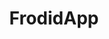---
title: "FrodidApp"
description : "Contributor(Front End Development using React JS.)"
link : "https://github.com/SocialHackerCreteClass/FrodidApp-FrontEnd"
status : "unfinished"
---